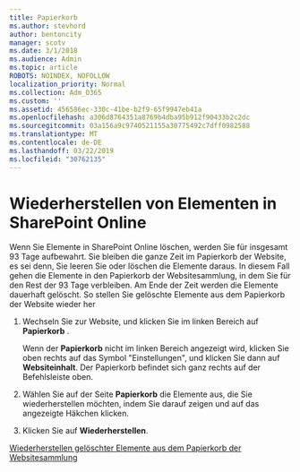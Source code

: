 ```yaml
---
title: Papierkorb
ms.author: stevhord
author: bentoncity
manager: scotv
ms.date: 3/1/2018
ms.audience: Admin
ms.topic: article
ROBOTS: NOINDEX, NOFOLLOW
localization_priority: Normal
ms.collection: Adm_O365
ms.custom: ''
ms.assetid: 456586ec-330c-41be-b2f9-65f9947eb41a
ms.openlocfilehash: a306d8764351a8769b4dba95b912f90433b2c2dc
ms.sourcegitcommit: 03a156a9c9740521155a30775492c7dff0982588
ms.translationtype: MT
ms.contentlocale: de-DE
ms.lasthandoff: 03/22/2019
ms.locfileid: "30762135"
---
```

# <a name="restore-items-in-sharepoint-online"></a>Wiederherstellen von Elementen in SharePoint Online

Wenn Sie Elemente in SharePoint Online löschen, werden Sie für insgesamt 93 Tage aufbewahrt. Sie bleiben die ganze Zeit im Papierkorb der Website, es sei denn, Sie leeren Sie oder löschen die Elemente daraus. In diesem Fall gehen die Elemente in den Papierkorb der Websitesammlung, in dem Sie für den Rest der 93 Tage verbleiben. Am Ende der Zeit werden die Elemente dauerhaft gelöscht. So stellen Sie gelöschte Elemente aus dem Papierkorb der Website wieder her
  
1. Wechseln Sie zur Website, und klicken Sie im linken Bereich auf **Papierkorb** . 
    
    Wenn der **Papierkorb** nicht im linken Bereich angezeigt wird, klicken Sie oben rechts auf das Symbol "Einstellungen", und klicken Sie dann auf **Websiteinhalt**. Der Papierkorb befindet sich ganz rechts auf der Befehlsleiste oben.
    
2. Wählen Sie auf der Seite **Papierkorb** die Elemente aus, die Sie wiederherstellen möchten, indem Sie darauf zeigen und auf das angezeigte Häkchen klicken. 
    
3. Klicken Sie auf **Wiederherstellen**.
    
[Wiederherstellen gelöschter Elemente aus dem Papierkorb der Websitesammlung](https://go.microsoft.com/fwlink/?linkid=866439)
  

